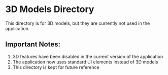 
# 3D Models Directory

This directory is for 3D models, but they are currently not used in the application.

## Important Notes:
1. 3D features have been disabled in the current version of the application
2. The application now uses standard UI elements instead of 3D models
3. This directory is kept for future reference

